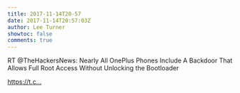 ```yaml
---
title: 2017-11-14T20-57
date: 2017-11-14T20:57:03Z
author: Lee Turner
showtoc: false
comments: true
---
```


RT @TheHackersNews: Nearly All OnePlus Phones Include A Backdoor That Allows Full Root Access Without Unlocking the Bootloader

https://t.c…

